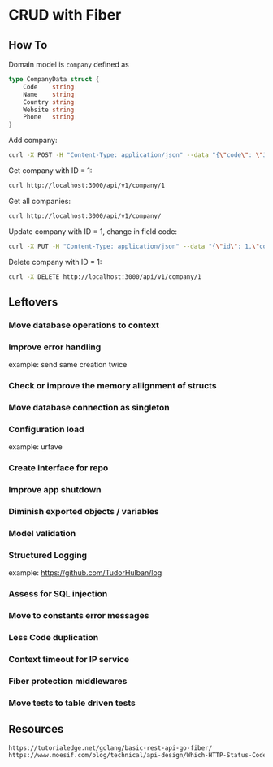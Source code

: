 # CRUD with Fiber
## How To
Domain model is `company` defined as
```go
type CompanyData struct {
	Code    string 
	Name    string 
	Country string 
	Website string 
	Phone   string
}
```
Add company:
```sh
curl -X POST -H "Content-Type: application/json" --data "{\"code\": \"J1234\", \"name\": \"avata\", \"country\": \"Fidji\", \"website\": \"avata.fj\", \"phone\": \"+55 12345\"}" http://localhost:3000/api/v1/company
```
Get company with ID = 1:
```sh
curl http://localhost:3000/api/v1/company/1
```
Get all companies:
```sh
curl http://localhost:3000/api/v1/company/
```
Update company with ID = 1, change in field code:
```sh
curl -X PUT -H "Content-Type: application/json" --data "{\"id\": 1,\"code\": \"Jxxxx\", \"name\": \"avata\", \"country\": \"Fidji\", \"website\": \"avata.fj\", \"phone\": \"+55 12345\"}" http://localhost:3000/api/v1/company
```
Delete company with ID = 1:
```sh
curl -X DELETE http://localhost:3000/api/v1/company/1
```


## Leftovers
### Move database operations to context
### Improve error handling
example: send same creation twice
### Check or improve the memory allignment of structs
### Move database connection as singleton
### Configuration load
example: urfave
### Create interface for repo
### Improve app shutdown
### Diminish exported objects / variables
### Model validation
### Structured Logging
example: https://github.com/TudorHulban/log
### Assess for SQL injection
### Move to constants error messages
### Less Code duplication
### Context timeout for IP service
### Fiber protection middlewares
### Move tests to table driven tests


## Resources
```html
https://tutorialedge.net/golang/basic-rest-api-go-fiber/
https://www.moesif.com/blog/technical/api-design/Which-HTTP-Status-Code-To-Use-For-Every-CRUD-App/
```